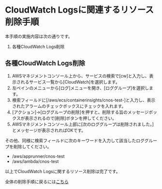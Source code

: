 # CloudWatch Logsに関連するリソース削除手順

本手順の実施内容は次の通りです。

1. 各種CloudWatch Logs削除

## 各種CloudWatch Logs削除

1. AWSマネジメントコンソール上から、サービスの検索で[cw]と入力し、表示されるサービス一覧から[CloudWatch]を選択します。
2. 左ペインのメニューから[ログ]メニューを開き、[ロググループ]を選択します。
3. 検索フィールドに[/aws/ecs/containerinsights/cnos-test-]と入力し、表示されたアラームのチェックボックスにチェックを入れます。
4. [アクション]→[ロググループの削除]を押すと、削除する旨のメッセージボックスが表示されるので[削除]ボタンを押してください。
5. AWSマネジメントコンソール上部に[次のロググループは削除されました。]とメッセージが表示されればOKです。

その他、同様に検索フィールドに次のキーワードを入力して該当したロググループを削除してください。

 - /aws/apprunner/cnos-test
 - /aws/lambda/cnos-test

以上でCloudWatch Logsに関するリソース削除は完了です。

全体の削除手順に戻るには[こちら](./README.md)
